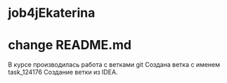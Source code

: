# job4jEkaterina
# change README.md

В курсе производилась работа с ветками git
Создана ветка с именем task_124176
Создание ветки из IDEA.